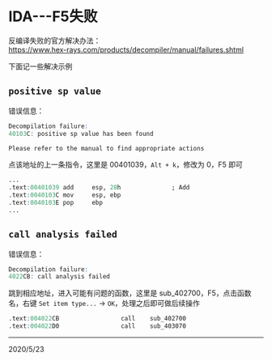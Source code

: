 # IDA---F5失败

反编译失败的官方解决办法：  
https://www.hex-rays.com/products/decompiler/manual/failures.shtml  

下面记一些解决示例  


## `positive sp value`
错误信息：  
```r
Decompilation failure:
40103C: positive sp value has been found

Please refer to the manual to find appropriate actions
```

点该地址的上一条指令，这里是 00401039，`Alt + k`，修改为 0，F5 即可  
```r
...
.text:00401039 add     esp, 28h              ; Add
.text:0040103C mov     esp, ebp
.text:0040103E pop     ebp
...
```


## `call analysis failed`
错误信息：  
```r
Decompilation failure:
4022CB: call analysis failed
```

跳到相应地址，进入可能有问题的函数，这里是 sub_402700，F5，点击函数名，右键 `Set item type...` -> `OK`，处理之后即可做后续操作  
```r
.text:004022CB                 call    sub_402700
.text:004022D0                 call    sub_403070
```

---
2020/5/23  
